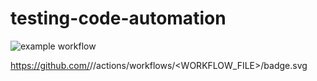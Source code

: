# testing-code-automation

![example workflow](https://github.com/github/docs/actions/workflows/main.yml/badge.svg)

https://github.com/<OWNER>/<REPOSITORY>/actions/workflows/<WORKFLOW_FILE>/badge.svg
  
